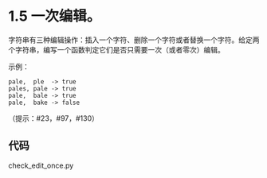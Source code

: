 # 1.5 一次编辑。
字符串有三种编辑操作：插入一个字符、删除一个字符或者替换一个字符。给定两个字符串，编写一个函数判定它们是否只需要一次（或者零次）编辑。

示例：
```
pale,  ple  -> true
pales, pale -> true
pale,  bale -> true
pale,  bake -> false
```

（提示：#23，#97，#130）


## 代码
check_edit_once.py